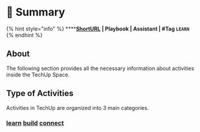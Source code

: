 # 🔸 Summary

{% hint style="info" %}
****[**ShortURL**](https://tiof.click/TUActivities) **| Playbook | Assistant | #Tag `LEARN`**
{% endhint %}

## About

The following section provides all the necessary information about activities inside the TechUp Space.

## Type of Activities

Activities in TechUp are organized into 3 main categories.

### [learn](learn/ "mention") [build](build/ "mention") [connect](connect/ "mention")
